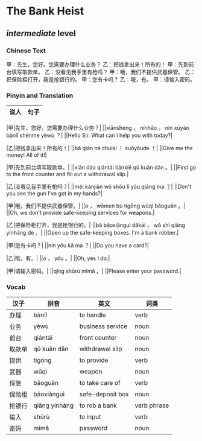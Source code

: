 # The Bank Heist
## *intermediate* level

### Chinese Text
甲：先生，您好。您需要办理什么业务？
乙：把钱拿出来！所有的！
甲：先到前台填写取款单。
乙：没看见我手里有枪吗？
甲：哦，我们不提供武器保管。
乙：把保险柜打开，我是抢银行的。
甲：您有卡吗？
乙：哦，有。
甲：请输入密码。

### Pinyin and Translation
|说人|句子|
|----|----|

|甲|先生，您好。您需要办理什么业务？|
||xiānsheng ， nínhǎo 。 nín xūyào bànlǐ shénme yèwù ？|
||Hello Sir. What can I help you with today?|

|乙|把钱拿出来！所有的！|
||bǎ qián ná chulai ！ suǒyǒude ！|
||Give me the money! All of it!|

|甲|先到前台填写取款单。|
||xiān dào qiántái tiánxiě qǔ kuǎn dān 。|
||First go to the front counter and fill out a withdrawal slip.|

|乙|没看见我手里有枪吗？|
||méi kànjiàn wǒ shǒu lǐ yǒu qiāng ma ？|
||Don't you see the gun I've got in my hands?|

|甲|哦，我们不提供武器保管。|
||o ， wǒmen bù tígōng wǔqì bǎoguǎn 。|
||Oh, we don't provide safe-keeping services for weapons.|

|乙|把保险柜打开，我是抢银行的。|
||bǎ bǎoxiǎnguì dǎkāi ， wǒ shì qiǎng yínháng de 。|
||Open up the safe-keeping boxes. I'm a bank robber.|

|甲|您有卡吗？|
||nín yǒu kǎ ma ？|
||Do you have a card?|

|乙|哦，有。|
||o ， yǒu 。|
||Oh, yes I do.|

|甲|请输入密码。|
||qǐng shūrù mìmǎ 。|
||Please enter your password.|
### Vocab
|汉子|拼音|英文|词类|
|----|----|----|----|
|办理|bànlǐ|to handle|verb|
|业务|yèwù|business service|noun|
|前台|qiántái|front counter|noun|
|取款单|qǔ kuǎn dān|withdrawal slip|noun|
|提供|tígōng|to provide|verb|
|武器|wǔqì|weapon|noun|
|保管|bǎoguǎn|to take care of|verb|
|保险柜|bǎoxiǎnguì|safe-deposit box|noun|
|抢银行|qiǎng yínháng|to rob a bank|verb phrase|
|输入|shūrù|to input|verb|
|密码|mìmǎ|password|noun|